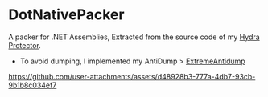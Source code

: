 # DotNativePacker
A packer for .NET Assemblies, Extracted from the source code of my [Hydra Protector](https://github.com/DestroyerDarkNess/Hydra).
- To avoid dumping, I implemented my AntiDump > [ExtremeAntidump](https://github.com/DestroyerDarkNess/ExtremeAntidump)

https://github.com/user-attachments/assets/d48928b3-777a-4db7-93cb-9b1b8c034ef7


